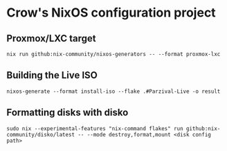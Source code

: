 # Crow's NixOS configuration project


## Proxmox/LXC target
`nix run github:nix-community/nixos-generators -- --format proxmox-lxc`

## Building the Live ISO
`nixos-generate --format install-iso --flake .#Parzival-Live -o result`

## Formatting disks with disko
`sudo nix --experimental-features "nix-command flakes" run github:nix-community/disko/latest -- --mode destroy,format,mount <disk config path>`
